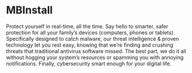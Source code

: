 # MBInstall
Protect yourself in real-time, all the time.
Say hello to smarter, safer protection for all your family’s devices (computers, phones or tablets). Specifically designed to catch malware, our threat intelligence & proven technology let you rest easy, knowing that we’re finding and crushing threats that traditional antivirus software missed. The best part, we do it all without hogging your system’s resources or spamming you with annoying notifications. Finally, cybersecurity smart enough for your digital life.
